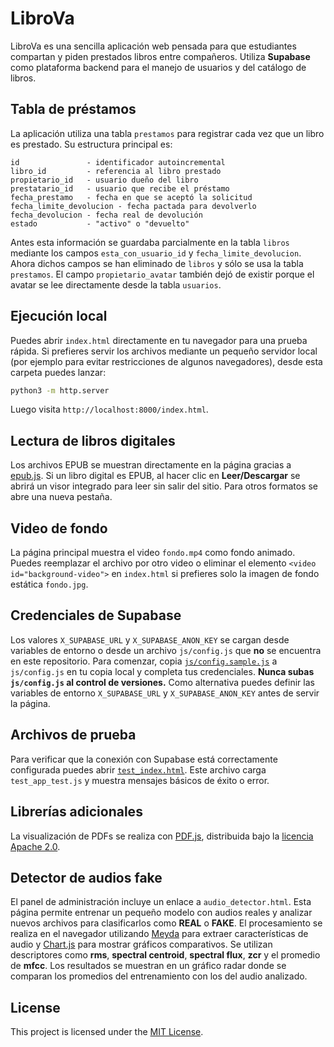 # LibroVa


LibroVa es una sencilla aplicación web pensada para que estudiantes compartan y piden prestados libros entre compañeros. Utiliza **Supabase** como plataforma backend para el manejo de usuarios y del catálogo de libros.

## Tabla de préstamos

La aplicación utiliza una tabla `prestamos` para registrar cada vez que un libro es prestado. Su estructura principal es:

```
id               - identificador autoincremental
libro_id         - referencia al libro prestado
propietario_id   - usuario dueño del libro
prestatario_id   - usuario que recibe el préstamo
fecha_prestamo   - fecha en que se aceptó la solicitud
fecha_limite_devolucion - fecha pactada para devolverlo
fecha_devolucion - fecha real de devolución
estado           - "activo" o "devuelto"
```

Antes esta información se guardaba parcialmente en la tabla `libros` mediante los campos `esta_con_usuario_id` y `fecha_limite_devolucion`. Ahora dichos campos se han eliminado de `libros` y sólo se usa la tabla `prestamos`.
El campo `propietario_avatar` también dejó de existir porque el avatar se lee directamente desde la tabla `usuarios`.

## Ejecución local

Puedes abrir `index.html` directamente en tu navegador para una prueba rápida. Si prefieres servir los archivos mediante un pequeño servidor local (por ejemplo para evitar restricciones de algunos navegadores), desde esta carpeta puedes lanzar:

```bash
python3 -m http.server
```

Luego visita `http://localhost:8000/index.html`.

## Lectura de libros digitales

Los archivos EPUB se muestran directamente en la página gracias a [epub.js](https://github.com/futurepress/epub.js). Si un libro digital es EPUB, al hacer clic en **Leer/Descargar** se abrirá un visor integrado para leer sin salir del sitio. Para otros formatos se abre una nueva pestaña.

## Video de fondo

La página principal muestra el video `fondo.mp4` como fondo animado. Puedes
reemplazar el archivo por otro video o eliminar el elemento
`<video id="background-video">` en `index.html` si prefieres solo la imagen de
fondo estática `fondo.jpg`.

## Credenciales de Supabase


Los valores `X_SUPABASE_URL` y `X_SUPABASE_ANON_KEY` se cargan desde variables de entorno o desde un archivo `js/config.js` que **no** se encuentra en este repositorio. Para comenzar, copia [`js/config.sample.js`](js/config.sample.js) a `js/config.js` en tu copia local y completa tus credenciales. **Nunca subas `js/config.js` al control de versiones.** Como alternativa puedes definir las variables de entorno `X_SUPABASE_URL` y `X_SUPABASE_ANON_KEY` antes de servir la página.


## Archivos de prueba

Para verificar que la conexión con Supabase está correctamente configurada puedes abrir [`test_index.html`](test_index.html). Este archivo carga `test_app_test.js` y muestra mensajes básicos de éxito o error.

## Librerías adicionales

La visualización de PDFs se realiza con [PDF.js](https://mozilla.github.io/pdf.js/), distribuida bajo la [licencia Apache 2.0](https://github.com/mozilla/pdf.js/blob/master/LICENSE).

## Detector de audios fake

El panel de administración incluye un enlace a `audio_detector.html`. Esta página permite entrenar un pequeño modelo con audios reales y analizar nuevos archivos para clasificarlos como **REAL** o **FAKE**. El procesamiento se realiza en el navegador utilizando [Meyda](https://meyda.js.org/) para extraer características de audio y [Chart.js](https://www.chartjs.org/) para mostrar gráficos comparativos.
Se utilizan descriptores como **rms**, **spectral centroid**, **spectral flux**, **zcr** y el promedio de **mfcc**. Los resultados se muestran en un gráfico radar donde se comparan los promedios del entrenamiento con los del audio analizado.


## License

This project is licensed under the [MIT License](LICENSE).

